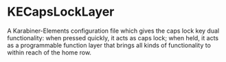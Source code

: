 # KECapsLockLayer
A Karabiner-Elements configuration file which gives the caps lock key dual functionality: when pressed quickly, it acts as caps lock; when held, it acts as a programmable function layer that brings all kinds of functionality to within reach of the home row.
